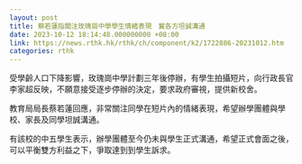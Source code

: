 ```yaml
---
layout: post
title: 蔡若蓮指關注玫瑰崗中學學生情緒表現　冀各方坦誠溝通
date: 2023-10-12 18:14:48.000000000 +08:00
link: https://news.rthk.hk/rthk/ch/component/k2/1722886-20231012.htm
categories: rthk
---
```


受學齡人口下降影響，玫瑰崗中學計劃三年後停辦，有學生拍攝短片，向行政長官李家超反映，不願意接受逐步停辦的決定，要求政府審視，提供新校舍。

教育局局長蔡若蓮回應，非常關注同學在短片內的情緒表現，希望辦學團體與學校、家長及同學坦誠溝通。

有該校的中五學生表示，辦學團體至今仍未與學生正式溝通，希望正式會面之後，可以平衡雙方利益之下，爭取達到到學生訴求。

